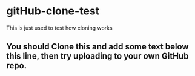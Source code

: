 # gitHub-clone-test
This is just used to test how cloning works

## You should Clone this and add some text below this line, then try uploading to your own GitHub repo.
